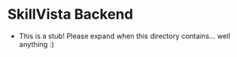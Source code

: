 # SkillVista Backend

* This is a stub! Please expand when this directory contains... well anything :)